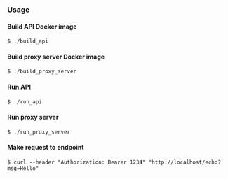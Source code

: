 ### Usage

#### Build API Docker image
```
$ ./build_api
```

#### Build proxy server Docker image
```
$ ./build_proxy_server
```

#### Run API
```
$ ./run_api
```

#### Run proxy server
```
$ ./run_proxy_server
```

#### Make request to endpoint
```
$ curl --header "Authorization: Bearer 1234" "http://localhost/echo?msg=Hello"

```

